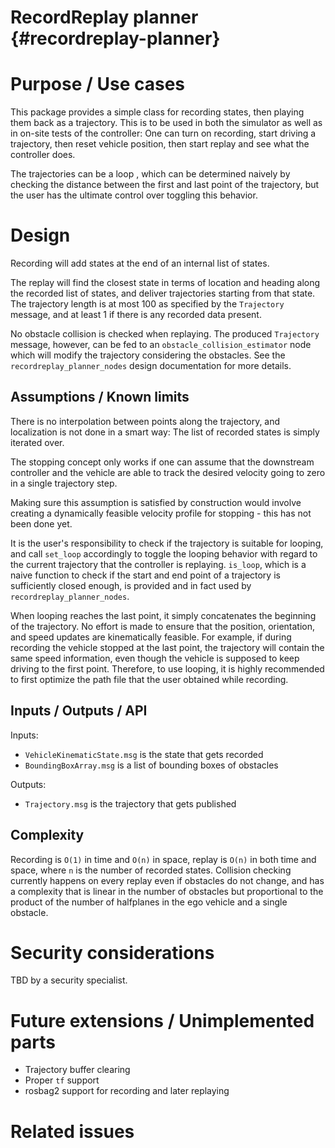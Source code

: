 RecordReplay planner {#recordreplay-planner}
====================

# Purpose / Use cases

This package provides a simple class for recording states, then playing them back as a trajectory. This is to
be used in both the simulator as well as in on-site tests of the controller: One can turn on recording, start
driving a trajectory, then reset vehicle position, then start replay and see what the controller does.

The trajectories can be a loop , which can be determined naively by checking the distance between the first and last
point of the trajectory, but the user has the ultimate control over toggling this behavior.


# Design

Recording will add states at the end of an internal list of states.

The replay will find the closest state in terms of location and heading along the recorded list of states, and
deliver trajectories starting from that state. The trajectory length is at most 100 as specified by the
`Trajectory` message, and at least 1 if there is any recorded data present.

No obstacle collision is checked when replaying. The produced `Trajectory` message, however, can be fed to an `obstacle_collision_estimator` node which will modify the trajectory considering the obstacles. See the `recordreplay_planner_nodes` design documentation for more details.

## Assumptions / Known limits

There is no interpolation between points along the trajectory, and localization is not done in a smart way:
The list of recorded states is simply iterated over.

The stopping concept only works if one can assume that the downstream controller and the vehicle are able
to track the desired velocity going to zero in a single trajectory step. 

Making sure this assumption is satisfied by construction would involve creating a dynamically feasible
velocity profile for stopping - this has not been done yet. 

It is the user's responsibility to check if the trajectory is suitable for looping, and call `set_loop` accordingly
to toggle the looping behavior with regard to the current trajectory that the controller is replaying. `is_loop`,
which is a naive function to check if the start and end point of a trajectory is sufficiently closed enough, is provided
and in fact used by `recordreplay_planner_nodes`.

When looping reaches the last point, it simply concatenates the beginning of the trajectory. No effort is made to
ensure that the position, orientation, and speed updates are kinematically feasible. For example, if during recording
the vehicle stopped at the last point, the trajectory will contain the same speed information, even though the vehicle
is supposed to keep driving to the first point. Therefore, to use looping, it is highly recommended to first optimize
the path file that the user obtained while recording.

## Inputs / Outputs / API

Inputs:

* `VehicleKinematicState.msg` is the state that gets recorded
* `BoundingBoxArray.msg` is a list of bounding boxes of obstacles

Outputs:

* `Trajectory.msg` is the trajectory that gets published


## Complexity

Recording is `O(1)` in time and `O(n)` in space, replay is `O(n)` in both time and space, where `n` is the
number of recorded states. Collision checking currently happens on every replay even if obstacles do not
change, and has a complexity that is linear in the number of obstacles but proportional to the product of 
the number of halfplanes in the ego vehicle and a single obstacle.

# Security considerations 

TBD by a security specialist.

# Future extensions / Unimplemented parts

* Trajectory buffer clearing
* Proper `tf` support
* rosbag2 support for recording and later replaying

# Related issues

